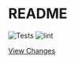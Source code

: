 # README

![Tests](https://github.com/one-acre-fund/ussd-sms/workflows/Tests/badge.svg) ![lint](https://github.com/one-acre-fund/ussd-sms/workflows/lint/badge.svg)

[View Changes](CHANGELOG.md)